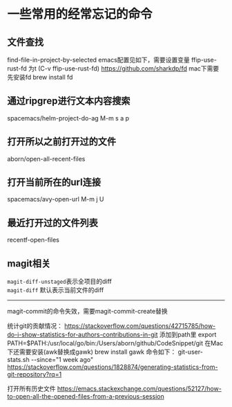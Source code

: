 # 一些常用的经常忘记的命令

## 文件查找
find-file-in-project-by-selected
emacs配置见如下，需要设置变量 ffip-use-rust-fd 为t (C-v ffip-use-rust-fd)
https://github.com/sharkdp/fd
mac下需要先安装fd
brew install fd

## 通过ripgrep进行文本内容搜索
spacemacs/helm-project-do-ag M-m s a p

## 打开所以之前打开过的文件
aborn/open-all-recent-files

## 打开当前所在的url连接
spacemacs/avy-open-url M-m j U

## 最近打开过的文件列表
recentf-open-files

## magit相关
```magit-diff-unstaged```表示全项目的diff  
```magit-diff``` 默认表示当前文件的diff

---
magit-commit的命令失效，需要magit-commit-create替换

统计git的贡献情况：
https://stackoverflow.com/questions/42715785/how-do-i-show-statistics-for-authors-contributions-in-git
添加到path里
export PATH=$PATH:/usr/local/go/bin:/Users/aborn/github/CodeSnippet/git
在Mac下还需要安装(awk替换成gawk)
brew install gawk
命令如下：
git-user-stats.sh --since="1 week ago"
https://stackoverflow.com/questions/1828874/generating-statistics-from-git-repository?rq=1

打开所有历史文件
https://emacs.stackexchange.com/questions/52127/how-to-open-all-the-opened-files-from-a-previous-session
